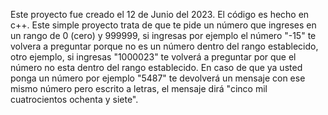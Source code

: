 Este proyecto fue creado el 12 de Junio del 2023.
El código es hecho en c++.
Este simple proyecto trata de que te pide un número que ingreses en un rango de 0 (cero) y 999999, si ingresas por ejemplo el número "-15" te volvera a preguntar porque no es un número dentro del rango establecido, otro ejemplo, si ingresas "1000023" te volverá a preguntar por que el número no esta dentro del rango establecido.
En caso de que ya usted ponga un número por ejemplo "5487" te devolverá un mensaje con ese mismo número pero escrito a letras, el mensaje dirá "cinco mil cuatrocientos ochenta y siete".
